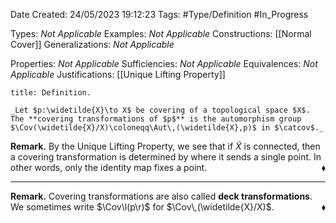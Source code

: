 <div class="topSpace"></div>

Date Created: 24/05/2023 19:12:23
Tags: #Type/Definition #In_Progress

Types: _Not Applicable_
Examples: _Not Applicable_
Constructions: [[Normal Cover]]
Generalizations: _Not Applicable_

Properties: _Not Applicable_
Sufficiencies: _Not Applicable_
Equivalences: _Not Applicable_
Justifications: [[Unique Lifting Property]]

``` ad-Definition
title: Definition.

_Let $p:\widetilde{X}\to X$ be covering of a topological space $X$. The **covering transformations of $p$** is the automorphism group $\Cov(\widetilde{X}/X)\coloneqq\Aut\,(\widetilde{X},p)$ in $\catcov$._

```

**Remark.**  By the Unique Lifting Property, we see that if $\widetilde{X}$ is connected, then a covering transformation is determined by where it sends a single point. In other words, only the identity map fixes a point.<span style="float:right;">$\blacklozenge$</span>

---

**Remark.** Covering transformations are also called **deck transformations**. We sometimes write $\Cov\l(p\r)$ for $\Cov\,(\widetilde{X}/X)$.<span style="float:right;">$\blacklozenge$</span>
